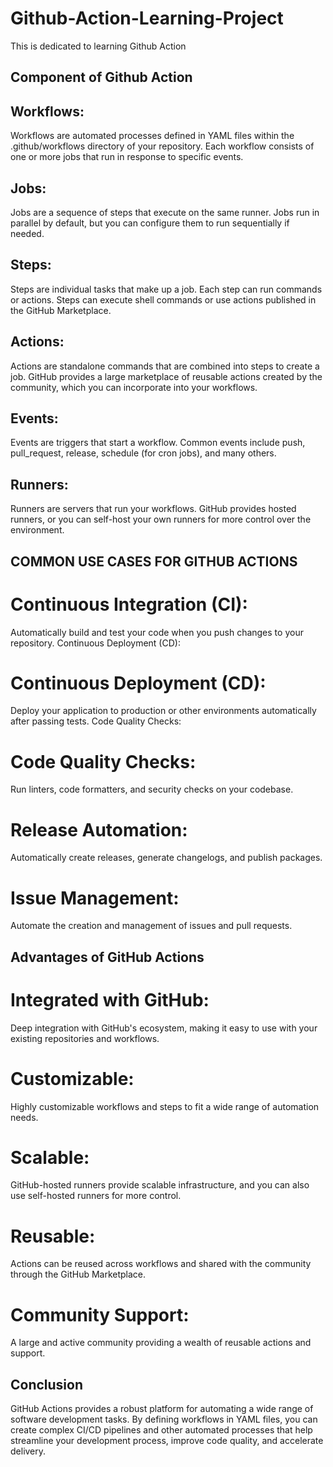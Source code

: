 # Github-Action-Learning-Project

This is dedicated to learning Github Action

## Component of Github Action

## Workflows:

Workflows are automated processes defined in YAML files within the .github/workflows directory of your repository. Each workflow consists of one or more jobs that run in response to specific events.

## Jobs:

Jobs are a sequence of steps that execute on the same runner. Jobs run in parallel by default, but you can configure them to run sequentially if needed.

## Steps:

Steps are individual tasks that make up a job. Each step can run commands or actions. Steps can execute shell commands or use actions published in the GitHub Marketplace.

## Actions:

Actions are standalone commands that are combined into steps to create a job. GitHub provides a large marketplace of reusable actions created by the community, which you can incorporate into your workflows.

## Events:

Events are triggers that start a workflow. Common events include push, pull_request, release, schedule (for cron jobs), and many others.

## Runners:

Runners are servers that run your workflows. GitHub provides hosted runners, or you can self-host your own runners for more control over the environment.

## COMMON USE CASES FOR GITHUB ACTIONS

# Continuous Integration (CI):

Automatically build and test your code when you push changes to your repository.
Continuous Deployment (CD):

# Continuous Deployment (CD):

Deploy your application to production or other environments automatically after passing tests.
Code Quality Checks:

# Code Quality Checks:

Run linters, code formatters, and security checks on your codebase.

# Release Automation:

Automatically create releases, generate changelogs, and publish packages.

# Issue Management:

Automate the creation and management of issues and pull requests.

## Advantages of GitHub Actions

# Integrated with GitHub: 

Deep integration with GitHub's ecosystem, making it easy to use with your existing repositories and workflows.

# Customizable: 

Highly customizable workflows and steps to fit a wide range of automation needs.

# Scalable: 

GitHub-hosted runners provide scalable infrastructure, and you can also use self-hosted runners for more control.

# Reusable:

 Actions can be reused across workflows and shared with the community through the GitHub Marketplace.

# Community Support: 

A large and active community providing a wealth of reusable actions and support.

## Conclusion

GitHub Actions provides a robust platform for automating a wide range of software development tasks. By defining workflows in YAML files, you can create complex CI/CD pipelines and other automated processes that help streamline your development process, improve code quality, and accelerate delivery.






